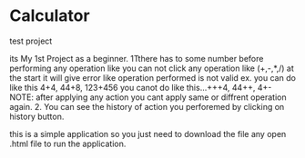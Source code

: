 # Calculator
test project

its My 1st Project as a beginner.
1Tthere has to some number before performing any operation like you can not click any operation like (+,-,*,/) at the start it will give error like operation performed is not valid ex. you can do like this 4+4, 44+8, 123+456 you canot do like this...+++4, 44++, 4+- NOTE: after applying any action you cant apply same or diffrent operation again.
2. You can see the history of action you perforemed by clicking on history button.

this is a simple application so you just need to download the file any open .html file to run the application.
